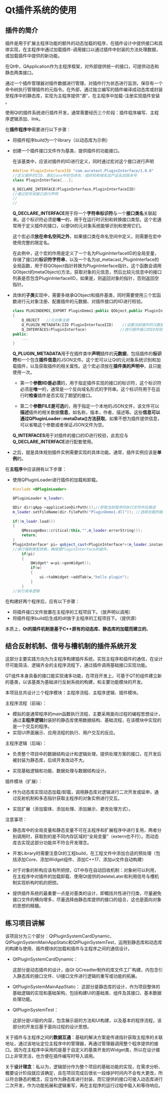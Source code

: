 # Qt插件系统的使用

## 插件的简介

插件是用于扩展主程序功能的额外的动态加载的程序，在插件设计中提供接口和具体实现，在主程序中通过加载插件-调用接口以通过插件中封装的方法处理数据，或加载插件中提供的新功能。

在Qt中，QApplication作为主程序框架，对外部提供统一的接口，可提供动态和静态两类接口。

通过一个插件管理器对插件数据进行管理，对插件行为状态进行监测，保存有一个命令树执行管理插件的元指令。在外部，通过独立编写的插件编译成动态库或封装至程序中的静态库，实现为主程序提供“源”，在主程序中加载-注册实现插件安装 。

使用Qt的插件系统进行插件开发，通常需要经历三个阶段：插件程序编写、主程序逻辑添加、link。

在**插件程序中**需要进行以下步骤：

* 将插件程序build为一个library（以动态库为示例）

* 创建一个插件接口文件作为基类，提供插件的功能接口。

    在该基类中，应该对插件的IID进行定义，同时通过宏对这个接口进行声明

    ```c++
    #define PluginInterfaceIID "com.auratest.PluginInterface/1.0.0"
    //定义插件的IID，类似java中的包命名：组织机构域名加产品名加版本号
    class PluginInterface{...};
    
    Q_DECLARE_INTERFACE(PluginInterface,PluginInterfaceIID)
    //通过宏将该接口进行声明
    //
    //
    ```

    **Q_DECLARE_INTERFACE**用于将一个**字符串标识符**与一个**接口类名**关联起来。这个标识符必须是**唯一**的，用于在运行时识别和转换接口类型。这个宏通常用于定义插件的接口，以便Qt的元对象系统能够识别和使用它们。   

    这个宏必须**放在命名空间之外**，如果接口类在命名空间中定义，则需要在宏中使用完整的限定名。 

    在此例中，这个宏的作用是定义了一个名为PluginInterfaceIID的全局变量，存储了接口的**标识符字符串**，以及一个名为qt_metacast_PluginInterface的全局函数，用于将QObject指针转换为PluginInterface指针。这个函数会调用QObject的metaObject()方法，获取对象的元信息，然后比较元信息中的接口列表是否包含PluginInterfaceIID，如果是，则返回对象的指针，否则返回空指针。

* 具体的**子类**实现中，需要多继承QObject和插件基类，同时需要使用三个宏函数进行元对象注册、配置插件的元数据、对插件接口的IID进行校验。

    ```c++
    class PLUGINDEMO1_EXPORT PluginDemo1:public QObject,public PluginInterface
    {
        Q_OBJECT   //元对象注册
        Q_PLUGIN_METADATA(IID PluginInterfaceIID)    //设置当前插件的元数据并对外提供实例
        Q_INTERFACES(PluginInterface)				//进行插件接口的ID校验
    public:
    	...
    }
    ```

    **Q_PLUGIN_METADATA**用于在插件类中**声明**插件的**元数据**，包括插件的**标识符**和一个包含**插件信息**的JSON文件。这个宏可以让Qt的元对象系统识别和加载插件，以及获取插件的相关属性。这个宏必须放在**插件类的声明中**，且只能使用一次。

    * 第一个**参数IID是必须**的，用于指定插件实现的接口的标识符，这个标识符必须是**唯一**的，通常是一个反向域名形式的字符串。这个标识符用于在运行时**检查**插件是否实现了期望的接口。

    * 第二个**参数FILE是可选**的，用于指定一个本地的JSON文件，该文件可以**描述**插件的相关数据**信息**，如名称，版本，作者，描述等。这些**信息可以通过QPluginLoader::metaData()方法获取**。如果不想为插件提供信息，可以省略这个参数或者保证JSON文件为空。

    **Q_INTERFACES**用于对插件的接口的ID进行校验，此宏应与**Q_DECLARE_INTERFACE**进行配套使用。

* 之后，就是具体规划插件实例需要实现的具体功能。通常，插件实例应该是**单例**的。

在**主程序**中应该拥有以下步骤：

* 使用QPluginLoader进行插件的加载和卸载。

    ```c++
    #include <QPluginLoader>
    
    QPluginLoader m_loader;
    
    QDir dir(qApp->applicationDirPath());//获取当前程序的执行文件所在路径
    m_loader.setFileName(dir.filePath("PluginDemo1.dll")); //选择加载的插件，通过传入dll库进行。
       
    if(!m_loadr.load())
    {
        QMessageBox::critical(this,"",m_loader.errorString());
        return;
    }
    PluginInterface* pi= qobject_cast<PluginInterface*>(m_loader.instance());
    //进行强制类型转换，确保是PluginInterface的插件。
        if(pi)
        {
            QWidget* w=pi->genWidget();
            if(w)
            {
                ui->tabWidget->addTab(w,"hello plugin");
            }
        }
    //执行具体逻辑
    ```

在构建好两个程序后，应有以下步骤：

* 将插件接口文件放置在主程序的工程项目下。（放声明以调用）
* 将插件程序build后生成的dll放于主程序的工程项目下。（提供源）

本质上，**Qt的插件机制是基于C++原有的动态库、静态库的加载而建立的**。



## 结合反射机制、信号与槽机制的插件系统开发

这部分主要实践方向为为主程序构建插件系统，实现主程序和插件的通信，在设计尽可能简洁、逻辑齐全的主程序流程下，通过插件调用基础接口实现功能。

QT组件本身具备的接口能实现诸多功能，在项目开发上，可基于QT的组件建立新的基类，以该基类为基础进行反射系统的构建，和主要功能模块的开发。

本项目总共设计三个程序模块：主程序流程、主程序逻辑、插件模块。

主程序流程（前端）：

* 模拟的是通常程序的main函数执行流程，主要采用面向过程的编程思想设计，通过**主程序逻辑**封装好的静态库使用数据结构、基础流程，在该模块中实现的是一个交互的程序。
* 实现UI界面展示、应用流程的执行、用户交互的反应。

主程序逻辑（后端）：

* 负责整个项目中的数据结构设计和逻辑处理，提供处理方案的接口，在开发后被封装为静态库，后续开发改动不大。

* 实现基础逻辑和功能、数据处理与数据结构设计。

插件模块（扩展）：

* 作为动态库实现动态加载/卸载，调用静态库对逻辑进行二次开发或延申，通过反射机制和多态指针获取主程序的对象实例进行交互。

* 实现扩展（添加窗体、添加处理、添加展示、更改处理方式）。

注意事项：

* 静态库中的全局变量和静态变量不可在主程序和扩展程序中进行复用，两者分别调用时，获取到的是不同内存区域的“全局变量”（extern也不行）。而动态库去实现这部分功能并不符合开发理念。

* 开发Library时需要注意Qt的工程build，在工程文件中添加合适的预处理（包括添加Core、添加Widget组件、添加C++17、添加ui文件自动构建）

* 对于对象的析构应该有所把控，QT中存在自动回收机制：对象树可以利用，在主程序中对插件的加载卸载、使用Qt提供的deleteLater和利用信号与槽机制实现析构时机的把控。

* 提供插件系统的最重要一点是对基类的设计，即概括共性进行归类，尽量避免接口文件的横向增多，尽量选择由静态库提供的接口的组合，这也是面向对象的思想的精髓。

  
  

## 练习项目讲解

该项目分为三个部分：QtPluginSystemCardDynamic、QtPluginSystemMainAppStatic和QtPluginSystemTest，运用到静态库和动态库的构建与使用、插件模块的加载和插件与主程序之间的通信设计。

* QtPluginSystemCardDynamic：

    这部分是动态插件的设计，由Qt QCreadter制作的库文件工厂构建，内包含引入静态库的接口文件、UI接口文件进行逻辑的重写或功能的拓展。

* QtPluginSystemMainAppStatic：
    这部分是静态库的设计，作为项目整体的基础逻辑的实现和基础架构，包括构建UI的基础类、组件及其接口、基本数据处理功能。

* QtPluginSystemTest：

    这部分是UI层的内容，包含展示层的方法和UI构建，以及基本的程序流程，该部分的开发应基于面向过程的设计思想。


关于插件与主程序之间的**数据互通**：基础的解决方案是传递指针获取主程序的关联地址，通过该地址定位主程序中的管理器，再通过管理器调用整个程序提供的接口。因为在主程序中采用的是基于自定义的基类开发的Widget类，所以在设计接口上非常灵活，也方便在插件编写时导入调用。

关于**设计理念**：私以为，逻辑部分作为整个项目的基础功能的实现，在需求分析、概要设计阶段就应该确定，且在项目完成后很长一段维护时间内不会有大更改，所以符合静态的概念，应当作为静态库进行封装，而它提供的接口可接入动态库进行二次开发，作为功能拓展和逻辑重写，再在主程序的运行过程中载入和等待响应。





